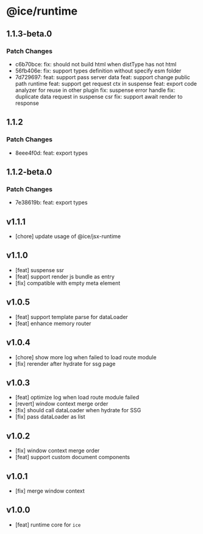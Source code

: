 # @ice/runtime

## 1.1.3-beta.0

### Patch Changes

- c6b70bce: fix: should not build html when distType has not html
- 56fb406e: fix: support types definition without specify esm folder
- 7d729697: feat: support pass server data
  feat: support change public path runtime
  feat: support get request ctx in suspense
  feat: export code analyzer for reuse in other plugin
  fix: suspense error handle
  fix: duplicate data request in suspense csr
  fix: support await render to response

## 1.1.2

### Patch Changes

- 8eee4f0d: feat: export types

## 1.1.2-beta.0

### Patch Changes

- 7e38619b: feat: export types

## v1.1.1

- [chore] update usage of @ice/jsx-runtime

## v1.1.0

- [feat] suspense ssr
- [feat] support render js bundle as entry
- [fix] compatible with empty meta element

## v1.0.5

- [feat] support template parse for dataLoader
- [feat] enhance memory router

## v1.0.4

- [chore] show more log when failed to load route module
- [fix] rerender after hydrate for ssg page

## v1.0.3

- [feat] optimize log when load route module failed
- [revert] window context merge order
- [fix] should call dataLoader when hydrate for SSG
- [fix] pass dataLoader as list

## v1.0.2

- [fix] window context merge order
- [feat] support custom document components

## v1.0.1

- [fix] merge window context

## v1.0.0

- [feat] runtime core for `ice`
